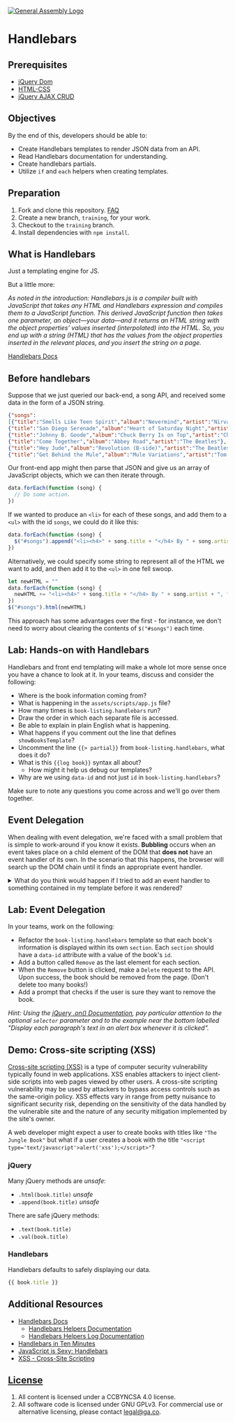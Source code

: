 [![General Assembly Logo](https://camo.githubusercontent.com/1a91b05b8f4d44b5bbfb83abac2b0996d8e26c92/687474703a2f2f692e696d6775722e636f6d2f6b6538555354712e706e67)](https://generalassemb.ly/education/web-development-immersive)

# Handlebars

## Prerequisites

- [jQuery Dom](https://git.generalassemb.ly/ga-wdi-boston/jquery-dom)
- [HTML-CSS](https://git.generalassemb.ly/ga-wdi-boston/html-css)
- [jQuery AJAX CRUD](https://git.generalassemb.ly/ga-wdi-boston/jquery-ajax-crud)

## Objectives

By the end of this, developers should be able to:

- Create Handlebars templates to render JSON data from an API.
- Read Handlebars documentation for understanding.
- Create handlebars partials.
- Utilize `if` and `each` helpers when creating templates.

## Preparation

1. Fork and clone this repository.
   [FAQ](https://git.generalassemb.ly/ga-wdi-boston/meta/wiki/ForkAndClone)
1. Create a new branch, `training`, for your work.
1. Checkout to the `training` branch.
1. Install dependencies with `npm install`.

## What is Handlebars

Just a templating engine for JS.

But a little more:

*As noted in the introduction: Handlebars.js is a compiler built with JavaScript
that takes any HTML and Handlebars expression and compiles them to a JavaScript
function. This derived JavaScript function then takes one parameter, an
object—your data—and it returns an HTML string with the object properties’
values inserted (interpolated) into the HTML. So, you end up with a string
(HTML) that has the values from the object properties inserted in the relevant
places, and you insert the string on a page.*

[Handlebars Docs](http://handlebarsjs.com/)

## Before handlebars

Suppose that we just queried our back-end, a song API, and received some data
in the form of a JSON string.

```JSON
{"songs":
[{"title":"Smells Like Teen Spirit","album":"Nevermind","artist":"Nirvana"},
{"title":"San Diego Serenade","album":"Heart of Saturday Night","artist":"Tom Waits"},
{"title":"Johnny B. Goode","album":"Chuck Berry Is on Top","artist":"Chuck Berry"},
{"title":"Come Together","album":"Abbey Road","artist":"The Beatles"},
{"title":"Hey Jude","album":"Revolution (B-side)","artist":"The Beatles"},
{"title":"Get Behind the Mule","album":"Mule Variations","artist":"Tom Waits"}]}
```

Our front-end app might then parse that JSON and give us an array of JavaScript
objects, which we can then iterate through.

```javascript
data.forEach(function (song) {
  // Do some action.
})
```

If we wanted to produce an `<li>` for each of these songs, and add them to a
`<ul>` with the id `songs`, we could do it like this:

```javascript
data.forEach(function (song) {
  $("#songs").append("<li><h4>" + song.title + "</h4> By " + song.artist + ", from the album '<em>" + song.album + "</em>'</li>")
})
```

Alternatively, we could specify some string to represent all of the HTML we
want to add, and then add it to the `<ul>` in one fell swoop.

```javascript
let newHTML = ""
data.forEach(function (song) {
  newHTML += "<li><h4>" + song.title + "</h4> By " + song.artist + ", from the album '<em>" + song.album + "</em>'</li>"
})
$("#songs").html(newHTML)
```

This approach has some advantages over the first - for instance, we don't need
to worry about clearing the contents of `$("#songs")` each time.

## Lab: Hands-on with Handlebars

Handlebars and front end templating will make a whole lot more sense once you
have a chance to look at it. In your teams, discuss and consider the following:

- Where is the book information coming from?
- What is happening in the `assets/scripts/app.js` file?
- How many times is `book-listing.handlebars` run?
- Draw the order in which each separate file is accessed.
- Be able to explain in plain English what is happening.
- What happens if you comment out the line that defines `showBooksTemplate`?
- Uncomment the line `{{> partial}}` from `book-listing.handlebars`, what does
  it do?
- What is this `{{log book}}` syntax all about?
  - How might it help us debug our templates?
- Why are we using `data-id` and not just `id` in `book-listing.handlebars`?

Make sure to note any questions you come across and we'll go over them together.

## Event Delegation

When dealing with event delegation, we're faced with a small
problem that is simple to work-around if you know it exists. **Bubbling**
occurs when an event takes place on a child element of the
DOM that **does not** have an event handler of its own. In the scenario
that this happens, the browser will search up the DOM chain until it finds
an appropriate event handler.

<details>
<summary>What do you think would happen if I tried to add an event handler to something
contained in my template before it was rendered?</summary>
<br>
For events added to DOM nodes rendered after the document is ready, the event
should be added to the parent element that is rendered on page load so that when
an action is performed, the correct function is triggered for the event.
</details>

## Lab: Event Delegation

In your teams, work on the following:

- Refactor the `book-listing.handlebars` template so that each book's
  information is displayed within its own `section`. Each `section` should have a
  `data-id` attribute with a value of the book's `id`.
- Add a button called `Remove` as the last element for each section.
- When the `Remove` button is clicked, make a `Delete` request to the API. Upon
  success, the book should be removed from the page. (Don't delete too many books!)
- Add a prompt that checks if the user is sure they want to remove the book.

_Hint: Using the [jQuery .on() Documentation](http://api.jquery.com/on/), pay
particular attention to the optional `selector` parameter and to the example
near the bottom labelled "Display each paragraph's text in an alert box whenever
it is clicked"._

## Demo: Cross-site scripting (XSS)

[Cross-site scripting (XSS)](https://en.wikipedia.org/wiki/Cross-site_scripting)
is a type of computer security vulnerability typically found in web applications.
XSS enables attackers to inject client-side scripts into web pages viewed by
other users. A cross-site scripting vulnerability may be used by attackers to
bypass access controls such as the same-origin policy.  XSS effects vary in
range from petty nuisance to significant security risk, depending on the
sensitivity of the data handled by the vulnerable site and the nature of any
security mitigation implemented by the site's owner.

A web developer might expect a user to create books with titles like
`"The Jungle Book"` but what if a user creates a book with the title
`"<script type='text/javascript'>alert('xss');</script>"`?

### jQuery

Many jQuery methods are *unsafe*:

- `.html(book.title)` *unsafe*
- `.append(book.title)` *unsafe*

There are safe jQuery methods:

- `.text(book.title)`
- `.val(book.title)`

### Handlebars

Handlebars defaults to safely displaying our data.

```js
{{ book.title }}
```

## Additional Resources

- [Handlebars Docs](http://handlebarsjs.com/)
  - [Handlebars Helpers Documentation](http://handlebarsjs.com/builtin_helpers.html)
  - [Handlebars Helpers Log Documentation](http://handlebarsjs.com/builtin_helpers.html#log)
- [Handlebars in Ten Minutes](http://tutorialzine.com/2015/01/learn-handlebars-in-10-minutes/)
- [JavaScript is Sexy: Handlebars](http://javascriptissexy.com/handlebars-js-tutorial-learn-everything-about-handlebars-js-javascript-templating/)
- [XSS - Cross-Site Scripting](https://en.wikipedia.org/wiki/Cross-site_scripting)

## [License](LICENSE)

1. All content is licensed under a CC­BY­NC­SA 4.0 license.
1. All software code is licensed under GNU GPLv3. For commercial use or
    alternative licensing, please contact legal@ga.co.

